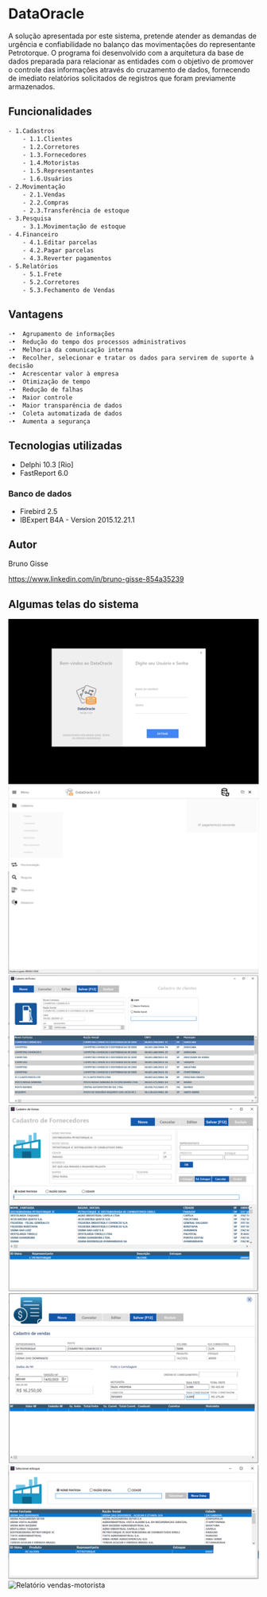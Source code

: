 # DataOracle
A solução apresentada por este sistema, pretende atender as demandas de urgência e confiabilidade no balanço das movimentações do representante Petrotorque.
O programa foi desenvolvido com a arquitetura da base de dados preparada para relacionar as entidades com o objetivo de promover o controle das informações através do cruzamento de dados, fornecendo de imediato relatórios solicitados de registros que foram previamente armazenados.

## Funcionalidades
    - 1.Cadastros
        - 1.1.Clientes
        - 1.2.Corretores
        - 1.3.Fornecedores
        - 1.4.Motoristas
        - 1.5.Representantes
        - 1.6.Usuários
    - 2.Movimentação
        - 2.1.Vendas
        - 2.2.Compras
        - 2.3.Transferência de estoque
    - 3.Pesquisa
        - 3.1.Movimentação de estoque
    - 4.Financeiro
        - 4.1.Editar parcelas
        - 4.2.Pagar parcelas	
        - 4.3.Reverter pagamentos
    - 5.Relatórios
        - 5.1.Frete
        - 5.2.Corretores
        - 5.3.Fechamento de Vendas
        
        
## Vantagens
    -•	Agrupamento de informações 
    -•	Redução do tempo dos processos administrativos
    -•	Melhoria da comunicação interna
    -•	Recolher, selecionar e tratar os dados para servirem de suporte à decisão
    -•	Acrescentar valor à empresa
    -•	Otimização de tempo
    -•	Redução de falhas
    -•	Maior controle
    -•	Maior transparência de dados
    -•	Coleta automatizada de dados
    -•	Aumenta a segurança

## Tecnologias utilizadas
- Delphi 10.3 [Rio]
- FastReport 6.0
### Banco de dados
- Firebird 2.5
- IBExpert B4A - Version 2015.12.21.1

## Autor

Bruno Gisse

https://www.linkedin.com/in/bruno-gisse-854a35239


## Algumas telas do sistema
![Login](https://github.com/brunogisse/assets/blob/main/DataOracle/Login.png)
![Principal](https://github.com/brunogisse/assets/blob/main/DataOracle/Principal.png)
![Cadastro de clientes](https://github.com/brunogisse/assets/blob/main/DataOracle/Cadastro%20de%20clientes.png)
![Cadastro de Fornecedores](https://github.com/brunogisse/assets/blob/main/DataOracle/Cadastro%20de%20Fornecedores.png)
![Vendas](https://github.com/brunogisse/assets/blob/main/DataOracle/Venda.png)
![Selecionar estoque venda](https://github.com/brunogisse/assets/blob/main/DataOracle/Selecionar%20Estoque.png)
![Relatório vendas-motorista](https://github.com/brunogisse/assets/blob/main/DataOracle/Relat%C3%B3rio%20vendas-motorista.png)

